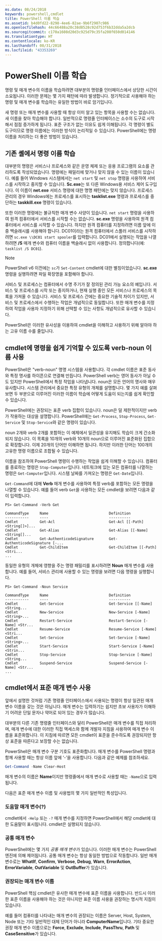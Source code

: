 ```yaml
---
ms.date: 08/24/2018
keywords: powershell,cmdlet
title: PowerShell 이름 학습
ms.assetid: b4d0fd22-8298-4ee6-82ae-9b6f2907c986
ms.openlocfilehash: 44c66488a20c38d8528c92d753f6b32dda5a2dcb
ms.sourcegitcommit: c170a1608d20d3c925d79c35fa208f650d014146
ms.translationtype: HT
ms.contentlocale: ko-KR
ms.lasthandoff: 08/31/2018
ms.locfileid: "43353269"
---
```

# <a name="learning-powershell-names"></a>PowerShell 이름 학습

명령 및 매개 변수의 이름을 학습하려면 대부분의 명령줄 인터페이스에서 상당한 시간이 소요됩니다. 이러한 문제는 몇 가지 패턴에 따라 발생합니다. 정기적으로 사용해야 하는 명령 및 매개 변수를 학습하는 유일한 방법이 바로 암기입니다.

새 명령 또는 매개 변수를 사용할 때 항상 이미 알고 있는 항목을 사용할 수는 없습니다. 새 이름을 찾아 학습해야 합니다. 일반적으로 명령줄 인터페이스는 소수의 도구로 시작해서 점점 증가하게 됩니다. 표준 구조가 없는 이유도 쉽게 이해됩니다.
각 명령이 별도 도구이므로 명령 이름에는 이러한 방식이 논리적일 수 있습니다. PowerShell에는 명령 이름을 처리하는 더 좋은 방법이 있습니다.

## <a name="learning-command-names-in-traditional-shells"></a>기존 셸에서 명령 이름 학습

대부분의 명령은 서비스나 프로세스와 같은 운영 체제 또는 응용 프로그램의 요소를 관리하도록 작성되었습니다. 명령에는 패밀리에 맞거나 맞지 않을 수 있는 이름이 있습니다. 예를 들어 Windows 시스템에서는 `net start` 및 `net stop` 명령을 사용하여 서비스를 시작하고 중지할 수 있습니다. **Sc.exe**는 또 다른 Windows용 서비스 제어 도구입니다. 이 이름이 **net.exe** 서비스 명령에 대한 명명 패턴에는 맞지 않습니다. 프로세스 관리의 경우 Windows에는 프로세스를 표시하는 **tasklist.exe** 명령과 프로세스를 중단하는 **taskkill.exe** 명령이 있습니다.

또한 이러한 명령에는 불규칙한 매개 변수 사양이 있습니다. `net start` 명령을 사용하여 원격 컴퓨터에서 서비스를 시작할 수는 없습니다. **sc.exe** 명령을 사용하여 원격 컴퓨터에서 서비스를 시작할 수 있습니다. 하지만 원격 컴퓨터를 지정하려면 이름 앞에 이중 백슬래시를 사용해야 합니다. DC01이라는 원격 컴퓨터에서 스풀러 서비스를 시작하려면 `sc.exe \\DC01 start spooler`를 입력합니다.
DC01에서 실행되는 작업을 나열하려면 **/S** 매개 변수와 컴퓨터 이름을 백슬래시 없이 사용합니다. 정의합니다(예: `tasklist /S DC01`).

> [!NOTE]
> PowerShell v6 이전에는 `sc`가 `Set-Content` cmdlet에 대한 별칭이었습니다. **sc.exe** 명령을 실행하려면 파일 확장명을 포함해야 합니다.

서비스 및 프로세스는 컴퓨터에서 수명 주기가 잘 정의된 관리 가능 요소의 예입니다. 서비스 및 프로세스를 시작 또는 중지하거나, 현재 실행 중인 모든 서비스나 프로세스의 목록을 가져올 수 있습니다. 서비스 및 프로세스 간에는 중요한 기술적 차이가 있지만, 서비스 및 프로세스에서 수행하는 작업은 개념적으로 동일합니다. 또한 매개 변수를 지정하여 작업을 사용자 지정하기 위해 선택할 수 있는 사항도 개념적으로 유사할 수 있습니다.

PowerShell은 이러한 유사성을 이용하여 cmdlet을 이해하고 사용하기 위해 알아야 하는 고유 이름 수를 줄입니다.

## <a name="cmdlets-use-verb-noun-names-to-reduce-command-memorization"></a>cmdlet에 명령을 쉽게 기억할 수 있도록 verb-noun 이름 사용

PowerShell은 "verb-noun" 명명 시스템을 사용합니다. 각 cmdlet 이름은 표준 동사와 특정 명사를 하이픈으로 연결해 만듭니다. PowerShell verb는 영어 동사가 아닐 수도 있지만 PowerShell에서 특정 작업을 나타냅니다. noun은 모든 언어의 명사와 매우 유사합니다. 시스템 관리에서 중요한 특정 유형의 개체를 설명합니다. 몇 가지 예를 살펴보면 두 부분으로 이루어진 이러한 이름이 학습에 어떻게 도움이 되는지를 쉽게 확인할 수 있습니다.

PowerShell에는 권장되는 표준 verb 집합이 있습니다. noun은 덜 제한적이지만 verb가 작용하는 대상을 설명합니다. PowerShell에는 `Get-Process`, `Stop-Process`, `Get-Service` 및 `Stop-Service`와 같은 명령이 있습니다.

noun 2개와 verb 2개를 포함하는 이 예제에서 일관성을 유지해도 학습이 크게 간소화되지 않습니다. 이 목록을 10개의 verb와 10개의 noun으로 이루어진 표준화된 집합으로 확장합니다. 이제 20개의 단어만 이해하면 됩니다.
하지만 이러한 단어는 100개의 고유한 명령 이름으로 조합될 수 있습니다.

이름을 참조하여 PowerShell 명령이 수행하는 작업을 쉽게 이해할 수 있습니다. 컴퓨터를 종료하는 명령은 `Stop-Computer`입니다. 네트워크에 있는 모든 컴퓨터를 나열하는 명령은 `Get-Computer`입니다. 시스템 날짜를 가져오는 명령은 `Get-Date`입니다.

`Get-Command`에 대해 **Verb** 매개 변수를 사용하여 특정 verb를 포함하는 모든 명령을 나열할 수 있습니다. 예를 들어 verb `Get`을 사용하는 모든 cmdlet을 보려면 다음과 같이 입력합니다.

```
PS> Get-Command -Verb Get

CommandType     Name                            Definition
-----------     ----                            ----------
Cmdlet          Get-Acl                         Get-Acl [[-Path] <String[]>]...
Cmdlet          Get-Alias                       Get-Alias [[-Name] <String[]...
Cmdlet          Get-AuthenticodeSignature       Get-AuthenticodeSignature [-...
Cmdlet          Get-ChildItem                   Get-ChildItem [[-Path] <Stri...
...
```

동일한 유형의 개체에 영향을 주는 명령 패밀리를 표시하려면 **Noun** 매개 변수를 사용합니다. 예를 들어, 서비스 관리에 사용할 수 있는 명령을 보려면 다음 명령을 실행합니다.

```
PS> Get-Command -Noun Service

CommandType     Name                            Definition
-----------     ----                            ----------
Cmdlet          Get-Service                     Get-Service [[-Name] <String...
Cmdlet          New-Service                     New-Service [-Name] <String>...
Cmdlet          Restart-Service                 Restart-Service [-Name] <Str...
Cmdlet          Resume-Service                  Resume-Service [-Name] <Stri...
Cmdlet          Set-Service                     Set-Service [-Name] <String>...
Cmdlet          Start-Service                   Start-Service [-Name] <Strin...
Cmdlet          Stop-Service                    Stop-Service [-Name] <String...
Cmdlet          Suspend-Service                 Suspend-Service [-Name] <Str...
...
```

## <a name="cmdlets-use-standard-parameters"></a>cmdlet에서 표준 매개 변수 사용

앞에서 설명한 것처럼 기존 명령줄 인터페이스에서 사용되는 명령이 항상 일관된 매개 변수 이름을 갖는 것은 아닙니다. 매개 변수는 입력하기는 쉽지만 초보 사용자가 이해하기 어려운 단일 문자나 약어로 되어 있는 경우가 많습니다.

대부분의 다른 기존 명령줄 인터페이스와 달리 PowerShell은 매개 변수를 직접 처리하며, 매개 변수에 대한 이러한 직접 액세스와 함께 개발자 지침을 사용하여 매개 변수 이름을 표준화합니다. 이 지침에 따르면 모든 cmdlet이 표준을 준수하도록 권장되지만 항상 표준을 따른다고 보장할 수는 없습니다.

PowerShell은 매개 변수 구분 기호도 표준화합니다. 매개 변수를 PowerShell 명령과 함께 사용할 때는 항상 이름 앞에 ‘-’을 사용합니다. 다음과 같은 예제를 참조하세요.

```powershell
Get-Command -Name Clear-Host
```

매개 변수의 이름은 **Name**이지만 명령줄에서 매개 변수로 사용할 때는 `-Name`으로 입력됩니다.

다음은 표준 매개 변수 이름 및 사용법의 몇 가지 일반적인 특성입니다.

### <a name="the-help-parameter-"></a>도움말 매개 변수(?)

cmdlet에서 `-Help` 또는 `-?` 매개 변수를 지정하면 PowerShell에서 해당 cmdlet에 대한 도움말이 표시됩니다. cmdlet은 실행되지 않습니다.

### <a name="common-parameters"></a>공통 매개 변수

PowerShell에는 몇 가지 *공통 매개 변수*가 있습니다. 이러한 매개 변수는 PowerShell 엔진에 의해 제어됩니다. 공통 매개 변수는 항상 동일한 방법으로 작동합니다. 일반 매개 변수로는 **WhatIf**, **Confirm**, **Verbose**, **Debug**, **Warn**, **ErrorAction**, **ErrorVariable**, **OutVariable** 및 **OutBuffer**가 있습니다.

### <a name="recommended-parameter-names"></a>권장되는 매개 변수 이름

PowerShell 핵심 cmdlet은 유사한 매개 변수에 표준 이름을 사용합니다. 반드시 이러한 표준 이름을 사용해야 하는 것은 아니지만 표준 이름 사용을 권장하는 명시적 지침이 있습니다.

예를 들어 컴퓨터를 나타내는 매개 변수의 권장되는 이름은 Server, Host, System, Node 또는 기타 일반적인 대체 단어가 아니라 **ComputerName**입니다. 기타 중요한 권장 매개 변수 이름으로는 **Force**, **Exclude**, **Include**, **PassThru**, **Path** 및 **CaseSensitive**가 있습니다.
